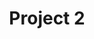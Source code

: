 ---
layout: project
title: "Project 2"
description: "Description of Project #1"
header-img: "img/home-bg.jpg"
category: project2
---